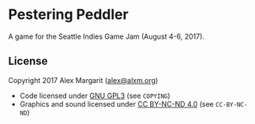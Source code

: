 # Pestering Peddler

A game for the Seattle Indies Game Jam (August 4-6, 2017).

## License

Copyright 2017 Alex Margarit (alex@alxm.org)

* Code licensed under [GNU GPL3](https://www.gnu.org/licenses/gpl.html) (see `COPYING`)
* Graphics and sound licensed under [CC BY-NC-ND 4.0](https://creativecommons.org/licenses/by-nc-nd/4.0/) (see `CC-BY-NC-ND`)
